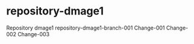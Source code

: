 # repository-dmage1
Repository dmage1
repository-dmage1-branch-001
Change-001
Change-002
Change-003
